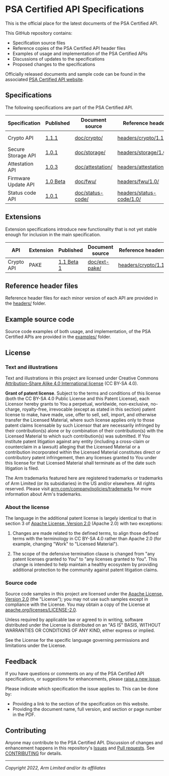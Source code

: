 <!--
SPDX-FileCopyrightText: Copyright 2022 Arm Limited and/or its affiliates <open-source-office@arm.com>
SPDX-License-Identifier: CC-BY-SA-4.0
-->

# PSA Certified API Specifications

This is the official place for the latest documents of the PSA Certified API.

This GitHub repository contains:
*  Specification source files
*  Reference copies of the PSA Certified API header files
*  Examples of usage and implementation of the PSA Certified APIs
*  Discussions of updates to the specifications
*  Proposed changes to the specifications

Officially released documents and sample code can be found in the associated [PSA Certified API website](https://arm-software.github.io/psa-api/).

## Specifications

The following specifications are part of the PSA Certified API.

Specification | Published | Document source | Reference headers | Dashboard
-|-|-|-|-
Crypto API | [1.1.1][crypto-specs] | [doc/crypto/] | [headers/crypto/1.1/] | [Project board][crypto-dash]
Secure Storage API | [1.0.1][storage-specs] | [doc/storage/] |  [headers/storage/1.0/] | [Project board][storage-dash] |
Attestation API | [1.0.3][attestation-specs] | [doc/attestation/] |  [headers/attestation/1.0/] | [Project board][attestation-dash] |
Firmware Update API | [1.0 Beta][fwu-specs] | [doc/fwu/] |  [headers/fwu/1.0/] | [Project board][fwu-dash]
Status code API | [1.0.1][status-specs] | [doc/status-code/] |  [headers/status-code/1.0/] | [Project board][status-code-dash] |

[crypto-specs]:         https://arm-software.github.io/psa-api/crypto/
[storage-specs]:        https://arm-software.github.io/psa-api/storage/
[attestation-specs]:    https://arm-software.github.io/psa-api/attestation/
[fwu-specs]:            https://arm-software.github.io/psa-api/fwu/
[status-specs]:         https://arm-software.github.io/psa-api/status-code/

[crypto-dash]:          https://github.com/orgs/ARM-software/projects/5/views/3
[storage-dash]:         https://github.com/orgs/ARM-software/projects/5/views/4
[attestation-dash]:     https://github.com/orgs/ARM-software/projects/5/views/5
[fwu-dash]:             https://github.com/orgs/ARM-software/projects/5/views/6
[status-code-dash]:     https://github.com/orgs/ARM-software/projects/5/views/7

[doc/crypto/]:          doc/crypto
[doc/storage/]:         doc/storage
[doc/attestation/]:     doc/attestation
[doc/fwu/]:             doc/fwu
[doc/status-code/]:     doc/status-code

[headers/crypto/1.1/]:      headers/crypto/1.1
[headers/storage/1.0/]:     headers/storage/1.0
[headers/attestation/1.0/]: headers/attestation/1.0
[headers/fwu/1.0/]:         headers/fwu/1.0
[headers/status-code/1.0/]: headers/status-code/1.0

## Extensions

Extension specifications introduce new functionality that is not yet stable enough for inclusion in the main specification.

API | Extension | Published | Document source | Reference headers | Dashboard
-|-|-|-|-|-
Crypto API | PAKE | [1.1 Beta 1][crypto-specs] |  [doc/ext-pake/] | [headers/crypto/1.1/]  | [Project board][crypto-dash]

[doc/ext-pake/]:        doc/ext-pake


## Reference header files

Reference header files for each minor version of each API are provided in the [headers/](headers) folder.

## Example source code

Source code examples of both usage, and implementation, of the PSA Certified APIs are provided in the [examples/](/examples) folder.

## License

### Text and illustrations

Text and illustrations in this project are licensed under Creative Commons [Attribution–Share Alike 4.0 International license][CC-BY-SA-4.0] (CC BY-SA 4.0).

**Grant of patent license**. Subject to the terms and conditions of this license (both the CC BY-SA 4.0 Public License and this Patent License), each Licensor hereby grants to You a perpetual, worldwide, non-exclusive, no-charge, royalty-free, irrevocable (except as stated in this section) patent license to make, have made, use, offer to sell, sell, import, and otherwise transfer the Licensed Material, where such license applies only to those patent claims licensable by such Licensor that are necessarily infringed by their contribution(s) alone or by combination of their contribution(s) with the Licensed Material to which such contribution(s) was submitted. If You institute patent litigation against any entity (including a cross-claim or counterclaim in a lawsuit) alleging that the Licensed Material or a contribution incorporated within the Licensed Material constitutes direct or contributory patent infringement, then any licenses granted to You under this license for that Licensed Material shall terminate as of the date such litigation is filed.

The Arm trademarks featured here are registered trademarks or trademarks of Arm Limited (or its subsidiaries) in the US and/or elsewhere. All rights reserved. Please visit [arm.com/company/policies/trademarks][trademarks] for more information about Arm's trademarks.

### About the license

The language in the additional patent license is largely identical to that in section 3 of [Apache License, Version 2.0][APACHE-2.0] (Apache 2.0) with two exceptions:

1. Changes are made related to the defined terms, to align those defined terms with the terminology in CC BY-SA 4.0 rather than Apache 2.0 (for example, changing "Work" to "Licensed Material").

2. The scope of the defensive termination clause is changed from "any patent licenses granted to You" to "any licenses granted to You". This change is intended to help maintain a healthy ecosystem by providing additional protection to the community against patent litigation claims.

[CC-BY-SA-4.0]:     https://creativecommons.org/licenses/by/4.0
[APACHE-2.0]:       https://www.apache.org/licenses/LICENSE-2.0
[trademarks]:       https://www.arm.com/company/policies/trademarks

### Source code

Source code samples in this project are licensed under the [Apache License, Version 2.0][APACHE-2.0] (the "License"); you may not use such samples except in compliance with the License. You may obtain a copy of the License at [apache.org/licenses/LICENSE-2.0][APACHE-2.0].

Unless required by applicable law or agreed to in writing, software distributed under the License is distributed on an "AS IS" BASIS, WITHOUT WARRANTIES OR CONDITIONS OF ANY KIND, either express or implied.

See the License for the specific language governing permissions and limitations under the License.

## Feedback

If you have questions or comments on any of the PSA Certified API specifications, or suggestions for enhancements, please [raise a new issue][psa-api-issue].

Please indicate which specification the issue applies to. This can be done by:

* Providing a link to the section of the specification on this website.
* Providing the document name, full version, and section or page number in the PDF.

[psa-api-issue]:    https://github.com/arm-software/psa-api/issues/new

## Contributing

Anyone may contribute to the PSA Certified API. Discussion of changes and enhancement happens in this repository's [Issues][issues] and [Pull requests][pulls]. See [CONTRIBUTING](CONTRIBUTING.md) for details.

[issues]:           https://github.com/arm-software/psa-api/issues
[pulls]:            https://github.com/arm-software/psa-api/pulls

----

*Copyright 2022, Arm Limited and/or its affiliates*
